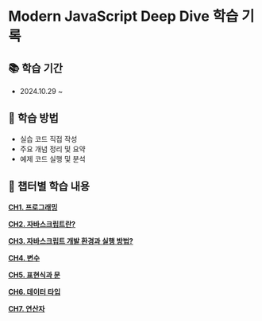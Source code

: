 # Modern JavaScript Deep Dive 학습 기록

## 📚 학습 기간

- 2024.10.29 ~

## 📝 학습 방법

- 실습 코드 직접 작성
- 주요 개념 정리 및 요약
- 예제 코드 실행 및 분석

## 📂 챕터별 학습 내용

**[CH1. 프로그래밍](./ch01-programming/ch01.md)**

**[CH2. 자바스크립트란?](./ch02-javascript/ch02.md)**

**[CH3. 자바스크립트 개발 환경과 실행 방법?](./ch03-javascript-develop/ch03.md)**

**[CH4. 변수](./ch04-variable/ch04.md)**

**[CH5. 표현식과 문](./ch05-expressions-and-statements/ch05.md)**

**[CH6. 데이터 타입](./ch06-datatype/ch06.md)**

**[CH7. 연산자](./ch07-operator/ch07.md)**
